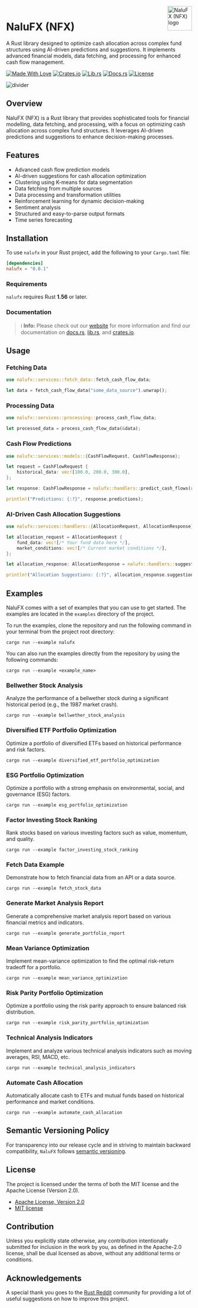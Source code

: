 <img src="https://kura.pro/nalufx/images/logos/nalufx.svg" alt="NaluFX (NFX) logo" height="66" width="66" align="right" />

# NaluFX (NFX)

A Rust library designed to optimize cash allocation across complex fund structures using AI-driven predictions and suggestions. It implements advanced financial models, data fetching, and processing for enhanced cash flow management.

[![Made With Love][made-with-rust]][05]
[![Crates.io][crates-badge]][07]
[![Lib.rs][libs-badge]][09]
[![Docs.rs][docs-badge]][08]
[![License][license-badge]][02]

![divider][divider]

## Overview

NaluFX (NFX) is a Rust library that provides sophisticated tools for financial modelling, data fetching, and processing, with a focus on optimizing cash allocation across complex fund structures. It leverages AI-driven predictions and suggestions to enhance decision-making processes.

## Features

- Advanced cash flow prediction models
- AI-driven suggestions for cash allocation optimization
- Clustering using K-means for data segmentation
- Data fetching from multiple sources
- Data processing and transformation utilities
- Reinforcement learning for dynamic decision-making
- Sentiment analysis
- Structured and easy-to-parse output formats
- Time series forecasting

## Installation

To use `nalufx` in your Rust project, add the following to your `Cargo.toml` file:

```toml
[dependencies]
nalufx = "0.0.1"
```

### Requirements

`nalufx` requires Rust **1.56** or later.

### Documentation

> ℹ️ **Info:** Please check out our [website][00] for more information and find our documentation on [docs.rs][08], [lib.rs][09], and [crates.io][07].

## Usage

### Fetching Data

```rust
use nalufx::services::fetch_data::fetch_cash_flow_data;

let data = fetch_cash_flow_data("some_data_source").unwrap();
```

### Processing Data

```rust
use nalufx::services::processing::process_cash_flow_data;

let processed_data = process_cash_flow_data(&data);
```

### Cash Flow Predictions

```rust
use nalufx::services::models::{CashFlowRequest, CashFlowResponse};

let request = CashFlowRequest {
    historical_data: vec![100.0, 200.0, 300.0],
};

let response: CashFlowResponse = nalufx::handlers::predict_cash_flows(request).unwrap();

println!("Predictions: {:?}", response.predictions);
```

### AI-Driven Cash Allocation Suggestions

```rust
use nalufx::services::handlers::{AllocationRequest, AllocationResponse};

let allocation_request = AllocationRequest {
    fund_data: vec![/* Your fund data here */],
    market_conditions: vec![/* Current market conditions */],
};

let allocation_response: AllocationResponse = nalufx::handlers::suggest_allocations(allocation_request).unwrap();

println!("Allocation Suggestions: {:?}", allocation_response.suggestions);
```

## Examples

NaluFX comes with a set of examples that you can use to get started. The examples are located in the `examples` directory of the project.

To run the examples, clone the repository and run the following command in your terminal from the project root directory:

```shell
cargo run --example nalufx
```

You can also run the examples directly from the repository by using the following commands:

```shell
cargo run --example <example_name>
```

### Bellwether Stock Analysis

Analyze the performance of a bellwether stock during a significant historical period (e.g., the 1987 market crash).

```shell
cargo run --example bellwether_stock_analysis
```

### Diversified ETF Portfolio Optimization

Optimize a portfolio of diversified ETFs based on historical performance and risk factors.

```shell
cargo run --example diversified_etf_portfolio_optimization
```

### ESG Portfolio Optimization

Optimize a portfolio with a strong emphasis on environmental, social, and governance (ESG) factors.

```shell
cargo run --example esg_portfolio_optimization
```

### Factor Investing Stock Ranking

Rank stocks based on various investing factors such as value, momentum, and quality.

```shell
cargo run --example factor_investing_stock_ranking
```

### Fetch Data Example

Demonstrate how to fetch financial data from an API or a data source.

```shell
cargo run --example fetch_stock_data
```

### Generate Market Analysis Report

Generate a comprehensive market analysis report based on various financial metrics and indicators.

```shell
cargo run --example generate_portfolio_report
```

### Mean Variance Optimization

Implement mean-variance optimization to find the optimal risk-return tradeoff for a portfolio.

```shell
cargo run --example mean_variance_optimization
```

### Risk Parity Portfolio Optimization

Optimize a portfolio using the risk parity approach to ensure balanced risk distribution.

```shell
cargo run --example risk_parity_portfolio_optimization
```

### Technical Analysis Indicators

Implement and analyze various technical analysis indicators such as moving averages, RSI, MACD, etc.

```shell
cargo run --example technical_analysis_indicators
```

### Automate Cash Allocation

Automatically allocate cash to ETFs and mutual funds based on historical performance and market conditions.

```shell
cargo run --example automate_cash_allocation
```

## Semantic Versioning Policy

For transparency into our release cycle and in striving to maintain backward compatibility, `NaluFX` follows [semantic versioning][06].

## License

The project is licensed under the terms of both the MIT license and the Apache License (Version 2.0).

- [Apache License, Version 2.0][01]
- [MIT license][02]

## Contribution

Unless you explicitly state otherwise, any contribution intentionally submitted for inclusion in the work by you, as defined in the Apache-2.0 license, shall be dual licensed as above, without any additional terms or conditions.

## Acknowledgements

A special thank you goes to the [Rust Reddit](https://www.reddit.com/r/rust/) community for providing a lot of useful suggestions on how to improve this project.

[00]: https://nalufx.com
[01]: http://www.apache.org/licenses/LICENSE-2.0
[02]: http://opensource.org/licenses/MIT
[05]: https://github.com/sebastienrousseau/nalufx/graphs/contributors
[06]: http://semver.org/
[07]: https://crates.io/crates/nalufx
[08]: https://docs.rs/nalufx
[09]: https://lib.rs/crates/nalufx

[crates-badge]: https://img.shields.io/crates/v/nalufx.svg?style=for-the-badge 'Crates.io'
[divider]: https://kura.pro/common/images/elements/divider.svg "divider"
[docs-badge]: https://img.shields.io/docsrs/nalufx.svg?style=for-the-badge 'Docs.rs'
[libs-badge]: https://img.shields.io/badge/lib.rs-v0.0.1-orange.svg?style=for-the-badge 'Lib.rs'
[license-badge]: https://img.shields.io/crates/l/nalufx.svg?style=for-the-badge 'License'
[made-with-rust]: https://img.shields.io/badge/rust-f04041?style=for-the-badge&labelColor=c0282d&logo=rust 'Made With Rust'
